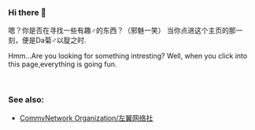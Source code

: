 ### Hi there 👋

嗯？你是否在寻找一些有趣♂的东西？（邪魅一笑） 
当你点进这个主页的那一刻，便是Da菊♂以腚之时.

Hmm...Are you looking for something intresting?
Well, when you click into this page,everything is going fun.

<br>

### See also:
- [CommyNetwork Organization/左翼网络社](https://github.com/CommyNetwork)
